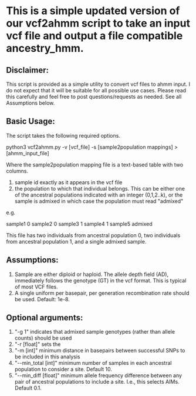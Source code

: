 # This is a simple updated version of our vcf2ahmm script to take an input vcf file and output a file compatible ancestry_hmm. 

## Disclaimer:

This script is provided as a simple utility to convert vcf files to ahmm input. I do not expect that it will be suitable for all possible use cases. Please read this carefully and feel free to post questions/requests as needed. See all Assumptions below. 

## Basic Usage:

The script takes the following required options.

python3 vcf2ahmm.py -v [vcf_file] -s [sample2population mappings] > [ahmm_input_file] 

Where the sample2population mapping file is a text-based table with two columns. 

1. sample id exactly as it appears in the vcf file
2. the population to which that individual belongs. This can be either one of the ancestral populations indicated with an integer (0,1,2..k), or the sample is admixed in which case the population must read "admixed"

e.g. 

sample1	0
sample2	0
sample3 1
sample4 1
sample5 admixed

This file has two individuals from ancestral population 0, two individuals from ancestral population 1, and a single admixed sample.

## Assumptions:

1. Sample are either diploid or haploid. The allele depth field (AD), immediately follows the genotype (GT) in the vcf format. This is typical of most VCF files. 
2. A single uniform per basepair, per generation recombination rate should be used. Default: 1e-8. 

## Optional arguments:

1. "-g 1" indicates that admixed sample genotypes (rather than allele counts) should be used
2. "-r [float]" sets the 
3. "-m [int]" minimum distance in basepairs between successful SNPs to be included in this analysis 
4. "--min_total [int]" minimum number of samples in each ancestral population to consider a site. Default 10. 
5. "--min_diff [float]" minimum allele frequency difference between any pair of ancestral populations to include a site. I.e., this selects AIMs. Default 0.1. 

